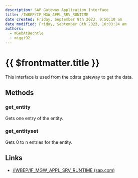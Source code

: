 ```yaml
---
description: SAP Gateway Application Interface
title: /IWBEP/IF_MGW_APPL_SRV_RUNTIME
date created: Friday, September 8th 2023, 9:50:10 am
date modified: Friday, September 8th 2023, 10:03:24 am
authors:
  - mGebAtBechtle
  - miggi92
---
```


#  {{ $frontmatter.title }}

This interface is used from the odata gateway to get the data. 

## Methods

### get_entity

Gets one entry of the entity.

### get_entityset

Gets 0 to n entries for the entity.

## Links

- [/IWBEP/IF_MGW_APPL_SRV_RUNTIME (sap.com)](https://help.sap.com/saphelp_snc700_ehp04/helpdata/de/05/fb2651c294256ee10000000a445394/content.htm?no_cache=true)
